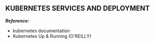 ## KUBERNETES SERVICES AND DEPLOYMENT

**_Reference:_**

- kubernetes documentation
- Kubernetes Up & Running (O'REILLY)
